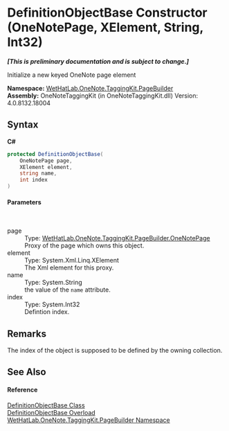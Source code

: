 # DefinitionObjectBase Constructor (OneNotePage, XElement, String, Int32)
 _**\[This is preliminary documentation and is subject to change.\]**_

Initialize a new keyed OneNote page element

**Namespace:**&nbsp;<a href="56352230-71f2-f4b7-63a8-983965663af5">WetHatLab.OneNote.TaggingKit.PageBuilder</a><br />**Assembly:**&nbsp;OneNoteTaggingKit (in OneNoteTaggingKit.dll) Version: 4.0.8132.18004

## Syntax

**C#**<br />
``` C#
protected DefinitionObjectBase(
	OneNotePage page,
	XElement element,
	string name,
	int index
)
```


#### Parameters
&nbsp;<dl><dt>page</dt><dd>Type: <a href="6754c7d7-0598-ae1f-ff8c-6808b714b0ab">WetHatLab.OneNote.TaggingKit.PageBuilder.OneNotePage</a><br />Proxy of the page which owns this object.</dd><dt>element</dt><dd>Type: System.Xml.Linq.XElement<br />The Xml element for this proxy.</dd><dt>name</dt><dd>Type: System.String<br />the value of the `name` attribute.</dd><dt>index</dt><dd>Type: System.Int32<br />Defintion index.</dd></dl>

## Remarks
The index of the object is supposed to be defined by the owning collection.

## See Also


#### Reference
<a href="01a6f6f8-9cda-e956-272e-3b49a8fafa46">DefinitionObjectBase Class</a><br /><a href="dd6e01b5-6302-8cee-8091-4b564b514ddb">DefinitionObjectBase Overload</a><br /><a href="56352230-71f2-f4b7-63a8-983965663af5">WetHatLab.OneNote.TaggingKit.PageBuilder Namespace</a><br />
